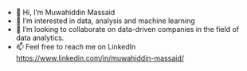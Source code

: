 - 👋 Hi, I’m Muwahiddin Massaid
- 👀 I’m interested in data, analysis and machine learning
- 💞️ I’m looking to collaborate on data-driven companies in the field of data analytics.
- 📫 Feel free to reach me on LinkedIn https://www.linkedin.com/in/muwahiddin-massaid/

<!---
massaid01/massaid01 is a ✨ special ✨ repository because its `README.md` (this file) appears on your GitHub profile.
You can click the Preview link to take a look at your changes.
--->
